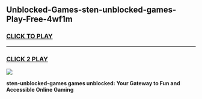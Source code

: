 
## Unblocked-Games-sten-unblocked-games-Play-Free-4wf1m
<h3>
<a href="https://premium76.site?title=sten-unblocked-games&ref=17A">CLICK TO PLAY</a></h3>
<hr>

<h3>
<a href="https://premium76.site?title=sten-unblocked-games&ref=17A">CLICK 2 PLAY</a>
  
</h3>

<a href="https://premium76.site?title=sten-unblocked-games&ref=17A"><img src="https://clearcache.store/games.png"></a>


**sten-unblocked-games games unblocked: Your Gateway to Fun and Accessible Online Gaming**
